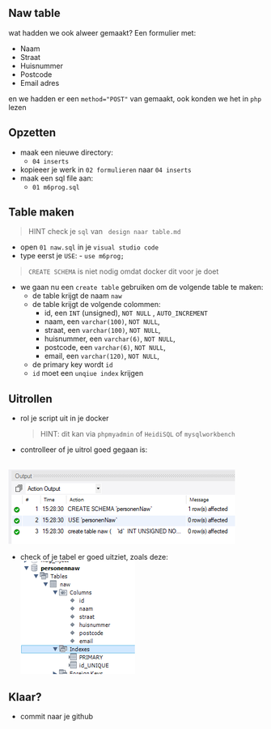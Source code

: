 ## Naw table

wat hadden we ook alweer gemaakt? Een formulier met:
- Naam
- Straat
- Huisnummer
- Postcode
- Email adres

en we hadden er een `method="POST"` van gemaakt, ook konden we het in `php` lezen

## Opzetten

- maak een nieuwe directory:
    - `04 inserts`
- kopieeer je werk in `02 formulieren` naar `04 inserts`
- maak een sql file aan:
    - `01 m6prog.sql`

## Table maken

> HINT check je `sql` van ` design naar table.md`

- open `01 naw.sql` in je `visual studio code`
- type eerst je `USE`:
        - `use m6prog;`
> `CREATE SCHEMA` is niet nodig omdat docker dit voor je doet

- we gaan nu een `create table` gebruiken om de volgende table te maken:
    - de table krijgt de naam `naw`
    - de table krijgt de volgende colommen:
        - id, een `INT` (unsigned), `NOT NULL` , `AUTO_INCREMENT`
        - naam, een `varchar(100)`,  `NOT NULL`,
        - straat, een `varchar(100)`,  `NOT NULL`,
        - huisnummer, een `varchar(6)`,  `NOT NULL`,
        - postcode, een `varchar(6)`,  `NOT NULL`,
        - email, een `varchar(120)`,  `NOT NULL`,   
    - de primary key wordt `id`
    - `id` moet een `unqiue index` krijgen

## Uitrollen

- rol je script uit in je docker
    > HINT: dit kan via `phpmyadmin` of `HeidiSQL` of `mysqlworkbench`

- controlleer of je uitrol goed gegaan is:

</br>![](img/uitrolgoed.PNG)
- check of je tabel er goed uitziet, zoals deze:
</br>![](img/nawresult.PNG)


## Klaar?
- commit naar je github